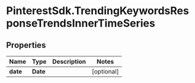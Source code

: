 # PinterestSdk.TrendingKeywordsResponseTrendsInnerTimeSeries

## Properties

Name | Type | Description | Notes
------------ | ------------- | ------------- | -------------
**date** | **Date** |  | [optional] 


